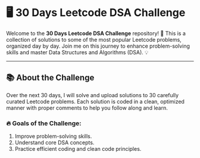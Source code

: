 # 🖥️ 30 Days Leetcode DSA Challenge  

Welcome to the **30 Days Leetcode DSA Challenge** repository! 🚀 This is a collection of solutions to some of the most popular Leetcode problems, organized day by day. Join me on this journey to enhance problem-solving skills and master Data Structures and Algorithms (DSA). 💡  

---

## 📚 About the Challenge  

Over the next 30 days, I will solve and upload solutions to 30 carefully curated Leetcode problems. Each solution is coded in a clean, optimized manner with proper comments to help you follow along and learn.  

### 🔥 Goals of the Challenge:  
1. Improve problem-solving skills.  
2. Understand core DSA concepts.  
3. Practice efficient coding and clean code principles.  
